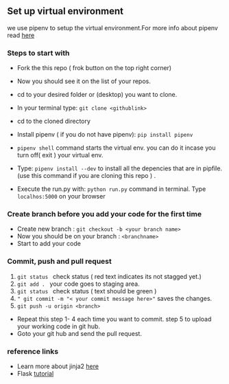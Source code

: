 

## Set up virtual environment
we use pipenv  to setup the virtual environment.For more info about pipenv read [here](https://realpython.com/pipenv-guide/#pipenv-introduction
)
 ### Steps to start with
- Fork the this repo ( frok button on the top right corner)
- Now you should see it on the list of your repos. 
- cd to your desired folder or (desktop) you want to clone.
- In your terminal type:   ``` git clone <githublink> ```
- cd to the cloned directory
- Install pipenv ( if you do not have pipenv): ``` pip install pipenv ```
-  ```pipenv shell``` command  starts the virtual env. you can do it incase you turn off( exit ) your virtual env.
- Type: ``` pipenv install --dev ```  to  install all the depencies that are in pipfile. (use this command if you are cloning this repo ) .
 
- Execute the run.py with: ``` python run.py ``` command in terminal. Type  ``` localhos:5000```  on your browser

### Create branch before you add your code for the first time
- Create new branch :  ``` git checkout -b <your branch name> ```
- Now you  should be on your branch :  ```<branchname> ```
- Start to add your code

### Commit, push and pull request
1. ```git status ``` check status ( red text indicates its not stagged yet.) 
2.  ```git add . ```  your code goes to staging area.
3. ```git status ``` check status ( text should be green )
4. ``` " git commit -m "< your commit message here>" ``` saves the changes.
5.  ``` git push -u origin <branch> ```
-  Repeat this step 1- 4  each time you want to commit. step 5 to upload your working code in git hub.
-  Goto your git hub  and send the pull request.

### reference links 

- Learn more about jinja2 [here](https://www.fullstackpython.com/jinja2.html)
- Flask  [tutorial](https://blog.miguelgrinberg.com/post/the-flask-mega-tutorial-part-i-hello-world) 
